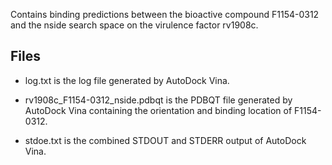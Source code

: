 Contains binding predictions between the bioactive compound F1154-0312 and the nside search space on the virulence factor rv1908c.

## Files

- log.txt is the log file generated by AutoDock Vina.

- rv1908c_F1154-0312_nside.pdbqt is the PDBQT file generated by AutoDock Vina containing the orientation and binding location of F1154-0312.

- stdoe.txt is the combined STDOUT and STDERR output of AutoDock Vina.


